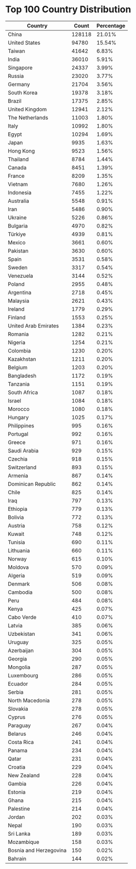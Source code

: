 # Top 100 Country Distribution
| Country | Count | Percentage |
|----|----|----|
| China | 128118 | 21.01% |
| United States | 94780 | 15.54% |
| Taiwan | 41642 | 6.83% |
| India | 36010 | 5.91% |
| Singapore | 24337 | 3.99% |
| Russia | 23020 | 3.77% |
| Germany | 21704 | 3.56% |
| South Korea | 19378 | 3.18% |
| Brazil | 17375 | 2.85% |
| United Kingdom | 12941 | 2.12% |
| The Netherlands | 11003 | 1.80% |
| Italy | 10992 | 1.80% |
| Egypt | 10294 | 1.69% |
| Japan | 9935 | 1.63% |
| Hong Kong | 9523 | 1.56% |
| Thailand | 8784 | 1.44% |
| Canada | 8451 | 1.39% |
| France | 8209 | 1.35% |
| Vietnam | 7680 | 1.26% |
| Indonesia | 7455 | 1.22% |
| Australia | 5548 | 0.91% |
| Iran | 5486 | 0.90% |
| Ukraine | 5226 | 0.86% |
| Bulgaria | 4970 | 0.82% |
| Türkiye | 4939 | 0.81% |
| Mexico | 3661 | 0.60% |
| Pakistan | 3630 | 0.60% |
| Spain | 3531 | 0.58% |
| Sweden | 3317 | 0.54% |
| Venezuela | 3144 | 0.52% |
| Poland | 2955 | 0.48% |
| Argentina | 2718 | 0.45% |
| Malaysia | 2621 | 0.43% |
| Ireland | 1779 | 0.29% |
| Finland | 1553 | 0.25% |
| United Arab Emirates | 1384 | 0.23% |
| Romania | 1282 | 0.21% |
| Nigeria | 1254 | 0.21% |
| Colombia | 1230 | 0.20% |
| Kazakhstan | 1211 | 0.20% |
| Belgium | 1203 | 0.20% |
| Bangladesh | 1172 | 0.19% |
| Tanzania | 1151 | 0.19% |
| South Africa | 1087 | 0.18% |
| Israel | 1084 | 0.18% |
| Morocco | 1080 | 0.18% |
| Hungary | 1025 | 0.17% |
| Philippines | 995 | 0.16% |
| Portugal | 992 | 0.16% |
| Greece | 971 | 0.16% |
| Saudi Arabia | 929 | 0.15% |
| Czechia | 918 | 0.15% |
| Switzerland | 893 | 0.15% |
| Armenia | 867 | 0.14% |
| Dominican Republic | 862 | 0.14% |
| Chile | 825 | 0.14% |
| Iraq | 797 | 0.13% |
| Ethiopia | 779 | 0.13% |
| Bolivia | 772 | 0.13% |
| Austria | 758 | 0.12% |
| Kuwait | 748 | 0.12% |
| Tunisia | 690 | 0.11% |
| Lithuania | 660 | 0.11% |
| Norway | 615 | 0.10% |
| Moldova | 570 | 0.09% |
| Algeria | 519 | 0.09% |
| Denmark | 506 | 0.08% |
| Cambodia | 500 | 0.08% |
| Peru | 484 | 0.08% |
| Kenya | 425 | 0.07% |
| Cabo Verde | 410 | 0.07% |
| Latvia | 385 | 0.06% |
| Uzbekistan | 341 | 0.06% |
| Uruguay | 325 | 0.05% |
| Azerbaijan | 304 | 0.05% |
| Georgia | 290 | 0.05% |
| Mongolia | 287 | 0.05% |
| Luxembourg | 286 | 0.05% |
| Ecuador | 284 | 0.05% |
| Serbia | 281 | 0.05% |
| North Macedonia | 278 | 0.05% |
| Slovakia | 278 | 0.05% |
| Cyprus | 276 | 0.05% |
| Paraguay | 267 | 0.04% |
| Belarus | 246 | 0.04% |
| Costa Rica | 241 | 0.04% |
| Panama | 234 | 0.04% |
| Qatar | 231 | 0.04% |
| Croatia | 229 | 0.04% |
| New Zealand | 228 | 0.04% |
| Gambia | 226 | 0.04% |
| Estonia | 219 | 0.04% |
| Ghana | 215 | 0.04% |
| Palestine | 214 | 0.04% |
| Jordan | 202 | 0.03% |
| Nepal | 190 | 0.03% |
| Sri Lanka | 189 | 0.03% |
| Mozambique | 158 | 0.03% |
| Bosnia and Herzegovina | 150 | 0.02% |
| Bahrain | 144 | 0.02% |
